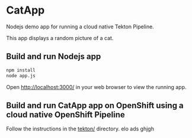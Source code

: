 # CatApp

Nodejs demo app for running a cloud native Tekton Pipeline.

This app displays a random picture of a cat.

## Build and run Nodejs app

```bash
npm install
node app.js
```

Open [http://localhost:3000/](http://localhost:3000/) in your web browser to
view the running app.

## Build and run CatApp app on OpenShift using a cloud native OpenShift Pipeline

Follow the instructions in the [tekton/](tekton/README.md) directory.
elo
ads
ghjgh
